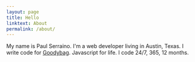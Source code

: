 ```yaml
---
layout: page
title: Hello
linktext: About
permalink: /about/
---
```

My name is Paul Serraino. I'm a web developer living in Austin, Texas. I write code for [Goodybag](https://www.goodybag.com). Javascript for life. I code 24/7, 365, 12 months.
